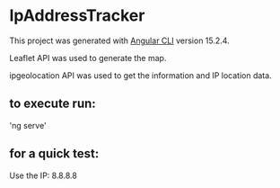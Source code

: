 # IpAddressTracker

This project was generated with [Angular CLI](https://github.com/angular/angular-cli) version 15.2.4.

Leaflet API was used to generate the map.

ipgeolocation API was used to get the information and IP location data.

## to execute run:

'ng serve'

## for a quick test:

Use the IP: 8.8.8.8
